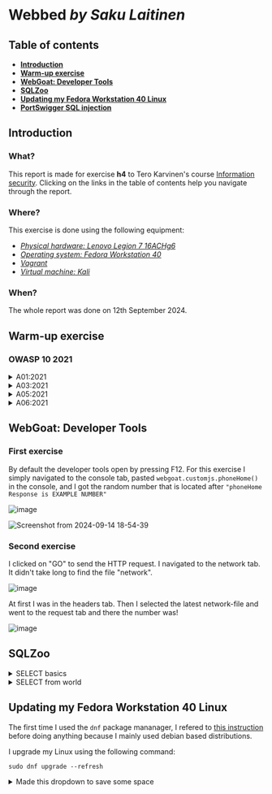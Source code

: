 # Webbed _by Saku Laitinen_

## Table of contents

- **[Introduction](https://github.com/KebabGarva/basic-network-security/blob/main/h4.md#introduction)**
- **[Warm-up exercise](https://github.com/KebabGarva/basic-network-security/blob/main/h4.md#warm-up-exercise)**
- **[WebGoat: Developer Tools]()**
- **[SQLZoo](url)**
- **[Updating my Fedora Workstation 40 Linux](url)**
- **[PortSwigger SQL injection](url)**

## Introduction

### What?

This report is made for exercise **h4** to Tero Karvinen's course [Information security](https://terokarvinen.com/information-security/). Clicking on the links in the table of contents help you navigate through the report.

### Where?

This exercise is done using the following equipment:

- [*Physical hardware: Lenovo Legion 7 16ACHg6*](https://nanoreview.net/en/laptop/lenovo-legion-7-2021-amd?m=c.1_g.3_r.3_s.3)
- [*Operating system: Fedora Workstation 40*](https://fedoraproject.org/workstation/download)
- [*Vagrant*](https://developer.hashicorp.com/vagrant/tutorials/getting-started)
- [*Virtual machine: Kali*](https://app.vagrantup.com/kalilinux/boxes/rolling)

### When?

The whole report was done on 12th September 2024.

## Warm-up exercise

### OWASP 10 2021

<details>
<summary>A01:2021</summary>

### Broken access control

- Access control enforces policy such that users cannot act outside of their intended permissions.
  - In other hand broken access control will enable unauthorized users to do unauthorized tasks in the company infrastructure
- Common access control vulnerabilities include:
  - Violations of the Zero trust principle
  - Elevation of privilege
  - Bypassing security control by modifying the url

Source: https://owasp.org/Top10/A01_2021-Broken_Access_Control/
</details>

<details>
<summary>A03:2021</summary>

### Injection

- The attacker can inject malicious data or commands into an database application like SQL
- The vulnerability can be already detected from the URL address
  - Most common injections are through the URL address and login pages
- Injections can destroy entire databases if you don't use e.g
  - A safe API
  - Positive server-side input validation

Source: https://owasp.org/Top10/A03_2021-Injection/
</details>

<details>
<summary>A05:2021</summary>

### Security Misconfiguration

- Examples of security misconfigurations:
  - Default usernames and passwords
  - Unnecessary features and applications are still used
  - Out of date software
- How to prevent
  - Constant hardening of the software
  - Miminal software as possible
  - Security groups

Source: https://owasp.org/Top10/A05_2021-Security_Misconfiguration/
</details>

<details>
<summary>A06:2021</summary>

### Vulnerable and Outdated Components

#### How to combat

- Software updates
	- Be aware what components and software versions you are using
	- Make sure to have the latest stable version of the software

- Use the right software to your requirements
	- check if there are better and MORE SECURE solutions
		- usually open source is the best option
	 
- scan for vulnerabilities regularly
	- take necessary steps to fix it

#### Example scenarios by Saku Laitinen

Bad scenario:

- You use Windows 2000 server or very old Linux server distro from the year 2000
- Your router is so old/outdated that it doesn't have a firewall

Not bad but not good scenario:

- You use Windows 10 server or Linux server distro that doesn't receive security updates any more 
- You don't have the latest updates
- You don't use SecureBoot

Not good but still kinda ok scenario:

- You use Windows 10 server
- You HAVE the latest updates
- You use SecureBoot

Good scenario:

- You use Linux server like Ubuntu, Debian or Fedora server
- You use SecureBoot or you just use software that don't need to use the kernel

Source: https://owasp.org/Top10/A06_2021-Vulnerable_and_Outdated_Components/
</details>


## WebGoat: Developer Tools

### First exercise

By default the developer tools open by pressing F12. For this exercise I simply navigated to the console tab, pasted `webgoat.customjs.phoneHome()` in the console, and I got the random number that is located after 
`"phoneHome Response is EXAMPLE NUMBER"`

![image](https://github.com/user-attachments/assets/fb7896b7-e2a2-440d-8cd9-fdcd0909b188)

![Screenshot from 2024-09-14 18-54-39](https://github.com/user-attachments/assets/e0b32998-102b-4874-bd57-72153407f43b)

### Second exercise

I clicked on "GO" to send the HTTP request. I navigated to the network tab. It didn't take long to find the file "network".

![image](https://github.com/user-attachments/assets/046fd080-1ab3-4211-ae47-26181bac98f3)

At first I was in the headers tab. Then I selected the latest network-file and went to the request tab and there the number was!

![image](https://github.com/user-attachments/assets/695b1f96-dcb9-4e40-a78a-4982e5d00b6d)


## SQLZoo 

<details>
<summary>SELECT basics</summary>

<br>

In the end, I just did what the instructions instructed me to do!

![image](https://github.com/user-attachments/assets/9c341142-1acc-4a15-b80f-0e1b11609590)

![image](https://github.com/user-attachments/assets/f2d4d787-c901-4bbe-92c5-353c7d169e0c)

![image](https://github.com/user-attachments/assets/79c25ce7-3ea8-4a00-aaf1-ffc15b652ec0)

</details>

<details>
<summary>SELECT from world</summary>
<br>

The first two exercises were pretty simple too, and I did what the instructions instructed me to do.

![image](https://github.com/user-attachments/assets/f4fef303-faee-4ebd-920c-e07aa2043f10)

![image](https://github.com/user-attachments/assets/e3fb4863-813d-48d6-825f-537dd1779cda)

The exercises below I did just for fun :D

![image](https://github.com/user-attachments/assets/f7a8ae31-d18a-4c1e-8193-468c7b13437b)

![image](https://github.com/user-attachments/assets/ff02701f-3aba-4c70-8439-be6d1d382018)

[This article](https://www.w3schools.com/sql/sql_in.asp) helped me to remind me of the IN operator

![image](https://github.com/user-attachments/assets/4d9141ff-9ea4-4520-94c7-47f4a8182a5b)

This was confusing but again W3schools saved me

![image](https://github.com/user-attachments/assets/22495cbc-a2cd-43f9-9d47-bd1e5a29f396)

</details>

## Updating my Fedora Workstation 40 Linux

The first time I used the `dnf` package mananager, I refered to [this instruction](https://docs.fedoraproject.org/en-US/quick-docs/dnf-vs-apt/) before doing anything because I mainly used debian based distributions.

I upgrade my Linux using the following command:

```
sudo dnf upgrade --refresh
```

<details>

<summary>Made this dropdown to save some space</summary>

### Console printouts

Even though dnf updates its package cache automatically, I want to be 100% sure that I'm getting the most recent updates. Maybe I just should just switch to Debian based distros if I want to manually update the repositories :D

Here are some screenshots of the upgrade process:

![image](https://github.com/user-attachments/assets/5c320e5a-518b-47fd-b48c-450bbb45e2ce)

![image](https://github.com/user-attachments/assets/b4514b7b-5bbb-4fa1-86bb-cdc11f284c8f)

![image](https://github.com/user-attachments/assets/8a4b4e5d-3830-44ba-99b0-15c342fa14ac)

</details>
